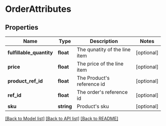 # OrderAttributes

## Properties
Name | Type | Description | Notes
------------ | ------------- | ------------- | -------------
**fulfillable_quantity** | **float** | The qunatity of the line item | [optional] 
**price** | **float** | The price of the line item | [optional] 
**product_ref_id** | **float** | The Product&#39;s reference id | [optional] 
**ref_id** | **float** | The order&#39;s reference id | [optional] 
**sku** | **string** | Product&#39;s sku | [optional] 

[[Back to Model list]](../README.md#documentation-for-models) [[Back to API list]](../README.md#documentation-for-api-endpoints) [[Back to README]](../README.md)


